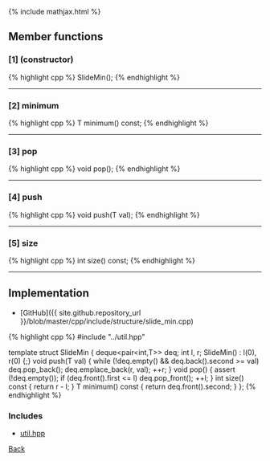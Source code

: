 {% include mathjax.html %}

## Member functions

### [1] (constructor)
{% highlight cpp %}
SlideMin();
{% endhighlight %}


---------------------------------------

### [2] minimum
{% highlight cpp %}
T minimum() const;
{% endhighlight %}


---------------------------------------

### [3] pop
{% highlight cpp %}
void pop();
{% endhighlight %}


---------------------------------------

### [4] push
{% highlight cpp %}
void push(T val);
{% endhighlight %}


---------------------------------------

### [5] size
{% highlight cpp %}
int size() const;
{% endhighlight %}


---------------------------------------

## Implementation

- [GitHub]({{ site.github.repository_url }}/blob/master/cpp/include/structure/slide_min.cpp)

{% highlight cpp %}
#include "../util.hpp"

template <typename T>
struct SlideMin {
  deque<pair<int,T>> deq;
  int l, r;
  SlideMin() : l(0), r(0) {;}
  void push(T val) {
    while (!deq.empty() && deq.back().second >= val) deq.pop_back();
    deq.emplace_back(r, val);
    ++r;
  }
  void pop() {
    assert (!deq.empty());
    if (deq.front().first <= l) deq.pop_front();
    ++l;
  }
  int size() const { return r - l; }
  T minimum() const { return deq.front().second; }
};
{% endhighlight %}

### Includes

- [util.hpp](../util)

[Back](../..)
